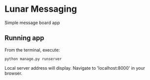 # Lunar Messaging
Simple message board app

## Running app
From the terminal, execute:
```
python manage.py runserver
```

Local server address will display. Navigate to 'localhost:8000' in your browser.
